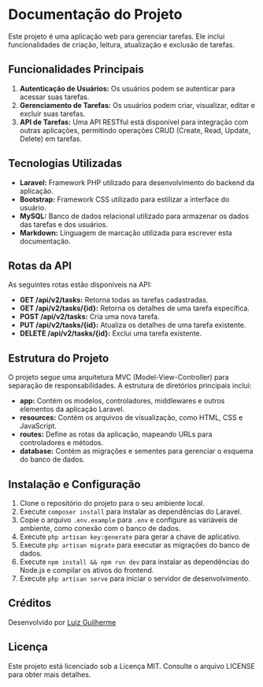 # Documentação do Projeto

Este projeto é uma aplicação web para gerenciar tarefas. Ele inclui funcionalidades de criação, leitura, atualização e exclusão de tarefas.

## Funcionalidades Principais

1. **Autenticação de Usuários:** Os usuários podem se autenticar para acessar suas tarefas.
2. **Gerenciamento de Tarefas:** Os usuários podem criar, visualizar, editar e excluir suas tarefas.
3. **API de Tarefas:** Uma API RESTful está disponível para integração com outras aplicações, permitindo operações CRUD (Create, Read, Update, Delete) em tarefas.

## Tecnologias Utilizadas

- **Laravel:** Framework PHP utilizado para desenvolvimento do backend da aplicação.
- **Bootstrap:** Framework CSS utilizado para estilizar a interface do usuário.
- **MySQL:** Banco de dados relacional utilizado para armazenar os dados das tarefas e dos usuários.
- **Markdown:** Linguagem de marcação utilizada para escrever esta documentação.

## Rotas da API

As seguintes rotas estão disponíveis na API:

- **GET /api/v2/tasks:** Retorna todas as tarefas cadastradas.
- **GET /api/v2/tasks/{id}:** Retorna os detalhes de uma tarefa específica.
- **POST /api/v2/tasks:** Cria uma nova tarefa.
- **PUT /api/v2/tasks/{id}:** Atualiza os detalhes de uma tarefa existente.
- **DELETE /api/v2/tasks/{id}:** Exclui uma tarefa existente.

## Estrutura do Projeto

O projeto segue uma arquitetura MVC (Model-View-Controller) para separação de responsabilidades. A estrutura de diretórios principais inclui:

- **app:** Contém os modelos, controladores, middlewares e outros elementos da aplicação Laravel.
- **resources:** Contém os arquivos de visualização, como HTML, CSS e JavaScript.
- **routes:** Define as rotas da aplicação, mapeando URLs para controladores e métodos.
- **database:** Contém as migrações e sementes para gerenciar o esquema do banco de dados.

## Instalação e Configuração

1. Clone o repositório do projeto para o seu ambiente local.
2. Execute `composer install` para instalar as dependências do Laravel.
3. Copie o arquivo `.env.example` para `.env` e configure as variáveis de ambiente, como conexão com o banco de dados.
4. Execute `php artisan key:generate` para gerar a chave de aplicativo.
5. Execute `php artisan migrate` para executar as migrações do banco de dados.
6. Execute `npm install && npm run dev` para instalar as dependências do Node.js e compilar os ativos do frontend.
7. Execute `php artisan serve` para iniciar o servidor de desenvolvimento.

## Créditos

Desenvolvido por [Luiz Guilherme](https://github.com/lvxzxn)

## Licença

Este projeto está licenciado sob a Licença MIT. Consulte o arquivo LICENSE para obter mais detalhes.